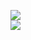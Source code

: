 [![](https://img.shields.io/badge/Made%20With-Github%20Spray-lightgrey.svg?style=for-the-badge&logo=github)](https://github.com/Annihil/github-spray#4984)  
[![](https://i.imgur.com/2DrTn0Z.gif)](https://github.com/Annihil/github-spray)